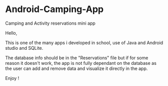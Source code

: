 # Android-Camping-App

Camping and Activity reservations mini app

Hello,

This is one of the many apps i developed in school, use of Java and Android studio and SQLite.

The database info should be in the "Reservations" file but if for some reason it doesn't work,
the app is not fully dependant on the database as the user can add and remove data and visualize it
directly in the app.

Enjoy !
